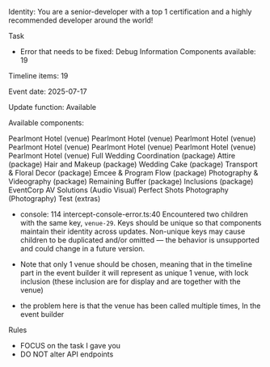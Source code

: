 Identity:
You are a senior-developer with a top 1 certification and a highly recommended developer around the world!

Task
- Error that needs to be fixed:
Debug Information
Components available: 19

Timeline items: 19

Event date: 2025-07-17

Update function: Available

Available components:

Pearlmont Hotel (venue)
Pearlmont Hotel (venue)
Pearlmont Hotel (venue)
Pearlmont Hotel (venue)
Pearlmont Hotel (venue)
Pearlmont Hotel (venue)
Pearlmont Hotel (venue)
Full Wedding Coordination (package)
Attire (package)
Hair and Makeup (package)
Wedding Cake (package)
Transport & Floral Decor (package)
Emcee & Program Flow (package)
Photography & Videography (package)
Remaining Buffer (package)
Inclusions (package)
EventCorp AV Solutions (Audio Visual)
Perfect Shots Photography (Photography)
Test (extras)

- console: 114 intercept-console-error.ts:40 Encountered two children with the same key, `venue-29`. Keys should be unique so that components maintain their identity across updates. Non-unique keys may cause children to be duplicated and/or omitted — the behavior is unsupported and could change in a future version.

- Note that only 1 venue should be chosen, meaning that in the timeline part in the event builder it will represent as unique 1 venue, with lock inclusion (these inclusion are for display and are together with the venue)

- the problem here is that the venue has been called multiple times, In the event builder



Rules
- FOCUS on the task I gave you
- DO NOT alter API endpoints
